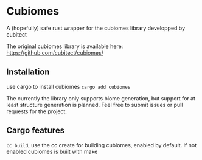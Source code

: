 # Cubiomes
A (hopefully) safe rust wrapper for the cubiomes library developped by cubitect

The original cubiomes library is available here: https://github.com/cubitect/cubiomes/

## Installation
use cargo to install cubiomes
``cargo add cubiomes``


The currently the library only supports biome generation, but support for at least structure
generation is planned. Feel free to submit issues or pull requests for the project.

## Cargo features
``cc_build``, use the cc create for building cubiomes, enabled by default. If not enabled
cubiomes is built with make